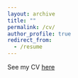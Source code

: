 ```yaml
---
layout: archive
title: ""
permalink: /cv/
author_profile: true
redirect_from:
  - /resume
---
```


See my CV [here](../files/My_CV.pdf)
